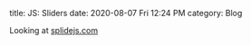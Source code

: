 title: JS: Sliders
date: 2020-08-07 Fri 12:24 PM
category: Blog

Looking at [splidejs.com](https://www.splidejs.com)

